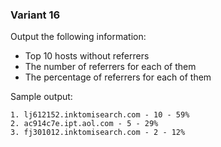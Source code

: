 ### Variant 16
Output the following information:

* Top 10 hosts without referrers
* The number of referrers for each of them
* The percentage of referrers for each of them

Sample output:

```
1. lj612152.inktomisearch.com - 10 - 59%                       
2. ac914c7e.ipt.aol.com - 5 - 29%                              
3. fj301012.inktomisearch.com - 2 - 12%                        
```
